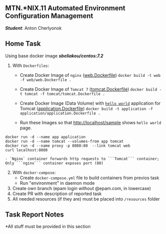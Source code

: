 MTN.*NIX.11 Automated Environment Configuration Management
---

***Student***: Anton Cherlyonok

Home Task
---

Using base docker image ***sbeliakou/centos:7.2***

1. With `Dockerfiles`:
   
    - Create Docker Image of `nginx` ([web.Dockerfile](/web.Dockerfile))
`docker build -t web -f web/web.Dockerfile .`

    - Create Docker Image of `Tomcat 7` ([tomcat.Dockerfile](/tomcat.Dockerfile))
`docker build -t tomcat -f tomcat/tomcat.Dockerfile .`

    - Create Docker Image (Data Volume) with [```hello world```](https://tomcat.apache.org/tomcat-7.0-doc/appdev/sample/sample.war) application for Tomcat ([application.Dockerfile](application.Dockerfile))
`docker build -t application -f application/application.Dockerfile .`
    - Run these Images so that [http://localhost/sample](http://localhost/sample) shows `hello world` page.
```
docker run -d --name app application
docker run -d --name tomcat --volumes-from app tomcat
docker run -d --name proxy -p 8080:80  --link tomcat web
curl localhost:8080
```

    - `Nginx` container forwards http requests to ```Tomcat``` container; Only ```nginx``` container exposes port (80)

2. With ```docker-compose```:
    - Create ```docker-compose.yml``` file to build containers from previos task
    - Run "environment" in daemon mode
3. Create own branch (epam login without @epam.com, in lowercase)
4. Create PR with description of reported task
6. All needed resources (if they are) must be placed into ```/resources``` folder

Task Report Notes
---
*All stuff must be provided in this section

